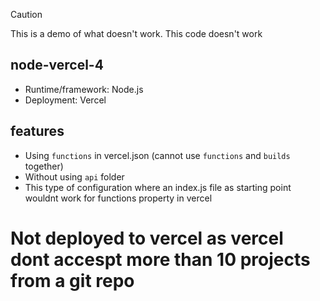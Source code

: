 > [!CAUTION]
> This is a demo of what doesn't work. This code doesn't work

## node-vercel-4
- Runtime/framework: Node.js
- Deployment: Vercel

## features
- Using `functions` in vercel.json (cannot use `functions` and `builds` together)
- Without using `api` folder
- This type of configuration where an index.js file as starting point wouldnt work for functions property in vercel

# Not deployed to vercel as vercel dont accespt more than 10 projects from a git repo